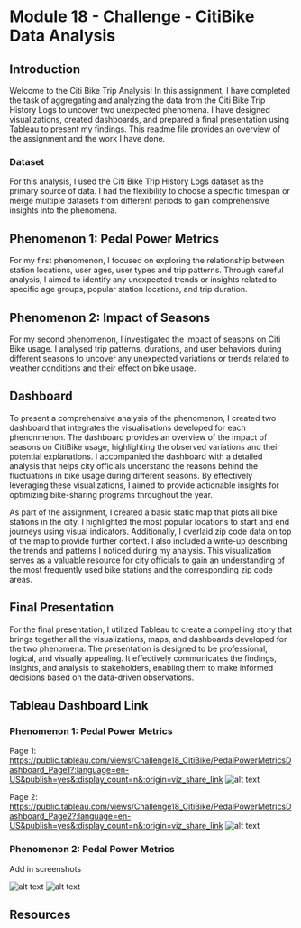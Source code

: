 # Module 18 - Challenge - CitiBike Data Analysis

## Introduction
Welcome to the Citi Bike Trip Analysis! In this assignment, I have completed the task of aggregating and analyzing the data from the Citi Bike Trip History Logs to uncover two unexpected phenomena. I have designed visualizations, created dashboards, and prepared a final presentation using Tableau to present my findings. This readme file provides an overview of the assignment and the work I have done.

### Dataset
For this analysis, I used the Citi Bike Trip History Logs dataset as the primary source of data. I had the flexibility to choose a specific timespan or merge multiple datasets from different periods to gain comprehensive insights into the phenomena.

## Phenomenon 1: Pedal Power Metrics
For my first phenomenon, I focused on exploring the relationship between station locations, user ages, user types and trip patterns. Through careful analysis, I aimed to identify any unexpected trends or insights related to specific age groups, popular station locations, and trip duration.

## Phenomenon 2: Impact of Seasons
For my second phenomenon, I investigated the impact of seasons on Citi Bike usage. I analysed trip patterns, durations, and user behaviors during different seasons to uncover any unexpected variations or trends related to weather conditions and their effect on bike usage.

## Dashboard
To present a comprehensive analysis of the phenomenon, I created two dashboard that integrates the visualisations developed for each phenonmenon. The dashboard provides an overview of the impact of seasons on CitiBike usage, highlighting the observed variations and their potential explanations. I accompanied the dashboard with a detailed analysis that helps city officials understand the reasons behind the fluctuations in bike usage during different seasons. By effectively leveraging these visualizations, I aimed to provide actionable insights for optimizing bike-sharing programs throughout the year.

As part of the assignment, I created a basic static map that plots all bike stations in the city. I highlighted the most popular locations to start and end journeys using visual indicators. Additionally, I overlaid zip code data on top of the map to provide further context. I also included a write-up describing the trends and patterns I noticed during my analysis. This visualization serves as a valuable resource for city officials to gain an understanding of the most frequently used bike stations and the corresponding zip code areas.

## Final Presentation
For the final presentation, I utilized Tableau to create a compelling story that brings together all the visualizations, maps, and dashboards developed for the two phenomena. The presentation is designed to be professional, logical, and visually appealing. It effectively communicates the findings, insights, and analysis to stakeholders, enabling them to make informed decisions based on the data-driven observations.


## Tableau Dashboard Link

### Phenomenon 1: Pedal Power Metrics
Page 1: https://public.tableau.com/views/Challenge18_CitiBike/PedalPowerMetricsDashboard_Page1?:language=en-US&publish=yes&:display_count=n&:origin=viz_share_link
![alt text](https://github.com/Akif23Hasan/Module_18_Challenge-CitiBike/blob/main/Dashboard%20Screenshots/PedalMetrics_Dashboard_ViewPage1.png)

Page 2: https://public.tableau.com/views/Challenge18_CitiBike/PedalPowerMetricsDashboard_Page2?:language=en-US&publish=yes&:display_count=n&:origin=viz_share_link
![alt text](https://github.com/Akif23Hasan/Module_18_Challenge-CitiBike/blob/main/Dashboard%20Screenshots/PedalPowerMetrics_ViewPage2.png)

### Phenomenon 2: Pedal Power Metrics
Add in screenshots

![alt text](https://github.com/Akif23Hasan/Module_18_Challenge-CitiBike/blob/main/Dashboard%20Screenshots/SeasonsAnalysisDashboard_Page1.png)
![alt text](https://github.com/Akif23Hasan/Module_18_Challenge-CitiBike/blob/main/Dashboard%20Screenshots/SeasonsAnalysisDashboard_Page2.png)


## Resources
